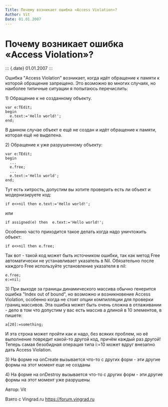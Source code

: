 ```yaml
---
Title: Почему возникает ошибка «Access Violation»?
Author: Vit
Date: 01.01.2007
---
```



Почему возникает ошибка «Access Violation»?
===========================================

::: {.date}
01.01.2007
:::

Ошибка \"Access Violation\" возникает, когда идёт обращение к памяти к
которой обращение запрещено. Это возможно во многих случаях, но наиболее
типичные ситуации я попытаюсь перечислить:

1\) Обращение к не созданному объекту.

    var e:TEdit;
    begin
      e.text:='Hello world!';
    end;

В данном случае объект e ещё не создан и идёт обращение к памяти,
которая ещё не выделена.

2\) Обращение к уже разрушенному объекту:

    var e:TEdit;
    begin
      ...
      e.free;
      ...
      e.text:='Hello world';
    end;

Тут есть хитрость, допустим вы хотите проверить есть ли объект и
модернизируете код:

    if e<>nil then e.text:='Hello world!';

или

    if assigned(e) then  e.text:='Hello world!';

Особенно часто приходится такое делать когда надо уничтожить объект:

    if e<>nil then e.free;

Так вот - такой код может быть источником ошибки, так как метод Free
автоматически не устанавливает указатель в Nil. Обязательно после
каждого Free используйте установление указателя в nil:

    e.free;
    e:=nil;

3\) При выходе за границы динамического массива обычно генерится ошибка
\"Index out of bound\", но возможно и возникновение Access Violation,
особенно когда не стоят опции компилляции для проверки границ массивов.
Эта ошибка может быть очень сложна в отлаживании - дело в том что
допустим у вас есть массив а длиной в 10 элементов, в пишете:

    a[20]:=something;

И эта строка может пройти как и надо, без всяких проблем, но её
выполнение повредит какой-то другой код, причём каждый раз другой!
Теперь самая безобидная операция типа i:=10 может вдруг внезапно дать
Access Violation.

3\) На форме на onCreate вызывается что-то с других форм - эти другие
формы на этот момент еще не созданы

4\) На форме на onDestroy вызывается что-то с других форм - эти другие
формы на этот момент уже разрушены

Автор: Vit

Взято с Vingrad.ru <https://forum.vingrad.ru>
